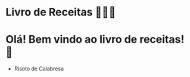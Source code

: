 # Livro de Receitas :book::man_cook:

# Olá! Bem vindo ao livro de receitas! :bookmark_tabs:

- Risoto de Calabresa
